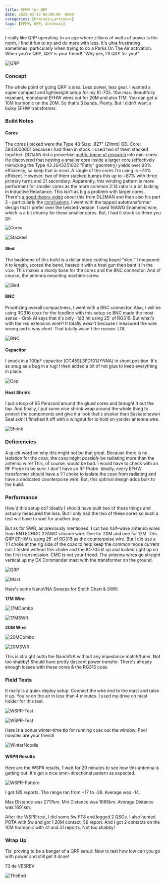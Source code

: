 ```yaml
---
title: EFHW for QRP
date: 2025-03-13 06:00:00 -0600
categories: [hamradio,antennas]
tags: [EFHW, QRP, Antennas]
---
```


I really like QRP operating. In an age where zillions of watts of power is the norm, I find it fun to try and do more with less. It's ultra frustrating sometimes, particularly when trying to do a Parks On The Air activation. When you're QRP, *QSY* is your friend! "Why yes, I'll QSY for you!" 

![QRP](./assets/EFHW-QRP/QRP.webp)

### Concept
The whole point of going QRP is *less.* Less power, less gear. I wanted a super compact and lightweight setup for my IC-705. 10w max. Beautifully resonant, monoband EFHW wires cut for 20M and also 17M. You can get a 10M harmonic on the 20M. So that's 3 bands. Plenty. But I didn't want a bulky EFHW transformer. 

### Build Notes

#### Cores

The cores I picked were the Type 43 Size: .827" (21mm) OD. Core: 5943000601 because I had them in stock. I used two of them stacked together. DG1JAN did a proverbial [metric tonne of research](https://github.com/DG1JAN/UniBalun/blob/main/20230620_UnUn_Efficency_Meas.xlsx) into mini cores. He discovered that nesting a smaller core inside a larger core (effectively mimicking the Type 43 2643251002 "Fatty" geometry) yields over 90% efficiency, so keep that in mind. A single of the cores I'm using is ~73% efficient. However, two of them stacked bumps this up to ~87% with three primary turns and 21 secondary. Apparently, this winding pattern is more performant for smaller cores as the more common 2:14 ratio is a bit lacking in Inductive Reactance. This isn't as big a problem with larger cores. There's [a good theory video](https://youtu.be/2-4J8ECkoe4?si=HEAjugcl-a8gXhXF) about this from DL2MAN and then also his part 2 - particularly the [conclusions](https://youtu.be/nNzTf1F12BE?si=zdpww6mKJZHgvxdP&t=755).  I went with the tapped autotransformer design that I prefer over the twisted version. I used 16AWG Enameled wire, which is a bit chunky for these smaller cores. But, I had it stock so there you go. 

![Cores](./assets/EFHW-QRP/EFHW-QRP01.webp)

![Stacked](./assets/EFHW-QRP/EFHW-QRP02.webp)

#### Sled

The backbone of this build is a dollar store cutting board "sled." I measured it to length, scored the bend, heated it with a heat gun then bent it in the vice. This makes a sturdy base for the cores and the BNC connector. And of course, the antenna mounting machine screw.

![Sled](./assets/EFHW-QRP/EFHW-QRP04.webp)

#### BNC

Prioritizing overall compactness, I went with a BNC connector. Also, I will be using RG316 coax for the feedline with this setup so BNC made the most sense - Grok AI says that it's only -1dB hit using 25' of RG316. But what's with the red extension wire?! It totally *wasn't* because I measured the wire wrong and it was short. That totally wasn't the reason. LOL

![BNC](./assets/EFHW-QRP/EFHW-QRP05.webp)

#### Capacitor

I snuck in a 100pF capacitor (CC45SL3FD101JYNNA) in shunt position. It's as snug as a bug in a rug! I then added a bit of hot glue to keep everything in place. 

![Cap](./assets/EFHW-QRP/EFHW-QRP06.webp)

#### Heat Shrink

I put a loop of 95 Paracord around the glued cores and brought it out the top. And finally, I put some nice shrink wrap around the whole thing to protect the components and give it a look that's sleeker than Saskatchewan Seal skin! I finished it off with a wingnut for to hold on yonder antenna wire. 

![Shrink](./assets/EFHW-QRP/EFHW-QRP07.webp)

### Deficiencies

A quick word on why this might not be that great. Because there is no isolation for the coax, the coax might *possibly* be radiating more than the antenna wire! This, of course, would be bad. I would have to check with an RF Probe to be sure. I don't have an RF Probe. Ideally, every EFHW transformer should have a 1:1 choke to isolate the coax from radiating and have a dedicated counterpoise wire. But, this optimal design adds bulk to the build.

### Performance

How'd this setup do? Ideally I should have built two of these things and actually measured the loss. But I only had the two of these cores so such a test will have to wait for another day.

But as for SWR, as previously mentioned, I cut two half-wave antenna wires from BNTECHGO 22AWG silicone wire. One for 20M and one for 17M. This QRP EFHW is using 25' of RG316 as the counterpoise wire. But I did use a 1:1 choke at the rig side of the coax to help keep the common mode current out. I tested without this choke and the IC-705 lit up and locked right up on the first transmission. CMC is not your friend. The antenna wires go straight vertical up my DX Commander mast with the transformer on the ground. 

![QRP](./assets/EFHW-QRP/EFHW-QRP08.webp)

![Mast](./assets/EFHW-QRP/EFHW-QRP09.webp)

Here's some NanoVNA Sweeps for Smith Chart & SWR:

**17M Wire**

![17MCombo](./assets/EFHW-QRP/QRP_EFHW_17M-COMBO.bmp)

![17MSWR](./assets/EFHW-QRP/QRP_EFHW_17M-SWR.bmp)

**20M Wire**

![20MCombo](./assets/EFHW-QRP/QRP_EFHW_49_1-COMBO.bmp)

![20MSWR](./assets/EFHW-QRP/QRP_EFHW_49_1-SWR.bmp)

This is straight outta the NanoVNA without any impedance match/tuner. Not too shabby! Should have pretty descent power transfer. There's already enough losses with these cores & the RG316 coax.

### Field Tests

It really is a quick deploy setup. Connect the wire end to the mast and raise it up. You're on the air in less than 4 minutes. I used my drive on mast holder for this test.

![WSPR-Test](./assets/EFHW-QRP/WSPR-QRP-EFHW3.webp)

![WSPR-Test](./assets/EFHW-QRP/WSPR-QRP-EFHW2.webp)

Here is a bonus winter-time tip for running coax out the window. Pool noodles are your friend!

![WinterNoodle](./assets/EFHW-QRP/EFHW-Noodle.webp)

#### WSPR Results

Here are the WSPR results, 1 watt for 20 minutes to see how this antenna is getting out. It's got a nice omni-directional pattern as expected.

![WSPR-Pattern](./assets/EFHW-QRP/WSPR-QRP-EFHW.webp)

I got 185 reports. The range ran from +17 to -28. Average was -14. 

Max Distance was 2717km. Min Distance was 1066km. Average Distance was 1691km.

After the WSPR test, I did some 5w FT8 and logged 2 QSOs. I also hunted POTA with 5w and got 1 20M contact, 59 report. And I got 2 contacts on the 10M harmonic with 41 and 51 reports. Not too shabby!

### Wrap Up

Tis' proving to be a banger of a QRP setup! Now to test how low can you go with power and still get it done!

73 de VE5REV

![TheEnd](./assets/EFHW-QRP/EFHW-QRP10.webp)
